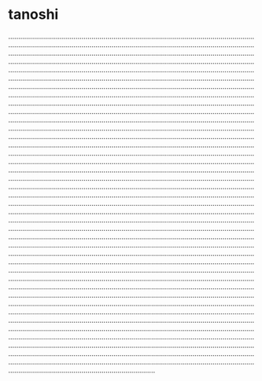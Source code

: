 # tanoshi
..........................................................................................................................................................................................................................................................................................................................................................................................................................................................................................................................................................................................................................................................................................................................................................................................................................................................................................................................................................................................................................................................................................................................................................................................................................................................................................................................................................................................................................................................................................................................................................................................................................................................................................................................................................................................................................................................................................................................................................................................................................................................................................................................................................................................................................................................................................................................................................................................................................................................................................................................................................................................................................................................................................................................................................................................................................................................................................................................................................................................................................................................................................................................................................................................................................................................................................................................................................................................................................................................................................................................................................................................................................................................................................................................................................................................................................................................................................................................................................................................................................................................................................................................................................................................................................................................................................................................................................................................................................................................................................................................................................................................................................................................................................................................................................................................................................................................................................................................................................................................................................................................................................................................................................................................................................................